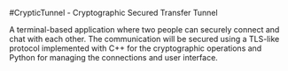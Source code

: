 #CrypticTunnel - Cryptographic Secured Transfer Tunnel

A terminal-based application where two people can securely connect and chat with each other.
The communication will be secured using a TLS-like protocol implemented with C++ for the cryptographic operations
and Python for managing the connections and user interface.
